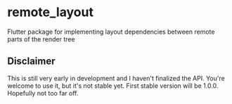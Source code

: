 # remote_layout

Flutter package for implementing layout dependencies between remote parts of the render tree

## Disclaimer
This is still very early in development and I haven't finalized the API. You're welcome to use it, but it's not stable yet.
First stable version will be 1.0.0. Hopefully not too far off.